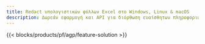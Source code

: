 ```yaml
---
title: Redact υπολογιστικών φύλλων Excel στο Windows, Linux & macOS
description: Δωρεάν εφαρμογή και API για διόρθωση ευαίσθητων πληροφοριών από υπολογιστικά φύλλα XLS, XLSX & ODS
---
```

{{< blocks/products/pf/agp/feature-solution >}} 

